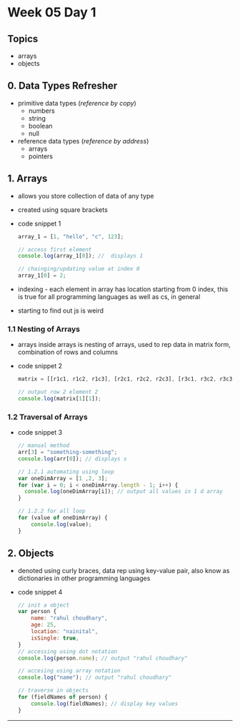 # Week 05 Day 1

## Topics

- arrays
- objects

## 0. Data Types Refresher

- primitive data types (*reference by copy*)
  - numbers
  - string
  - boolean
  - null
- reference data types (*reference by address*)
  - arrays
  - pointers

## 1. Arrays

- allows you store collection of data of any type
- created using square brackets
- code snippet 1

  ```js
  array_1 = [1, "hello", "c", 123];

  // access first element
  console.log(array_1[0]); //  displays 1

  // chainging/updating value at index 0
  array_1[0] = 2;

  ```

- indexing - each element in array has location starting from 0 index, this is true for all programming languages as well as cs, in general
- starting to find out js is weird

### 1.1 Nesting of Arrays

- arrays inside arrays is nesting of arrays, used to rep data in matrix form, combination of rows and columns
- code snippet 2

  ```js
  matrix = [[r1c1, r1c2, r1c3], [r2c1, r2c2, r2c3], [r3c1, r3c2, r3c3]];
  
  // output row 2 element 2
  console.log(matrix[1][1]);
  ```

### 1.2 Traversal of Arrays

- code snippet 3
  
  ```js
  // manual method
  arr[3] = "something-something";
  console.log(arr[0]); // displays s
  
  // 1.2.1 automating using loop
  var oneDimArray = [1 ,2, 3];
  for (var i = 0; i < oneDimArray.length - 1; i++) {
    console.log(oneDimArray[i]); // output all values in 1 d array
  }

  // 1.2.2 for all loop
  for (value of oneDimArray) {
      console.log(value);
  }
  ```

## 2. Objects

- denoted using curly braces, data rep using key-value pair, also know as dictionaries in other programming languages

- code snippet 4
  
  ```js
  // init a object
  var person {
      name: "rahul choudhary",
      age: 25,
      location: "nainital",
      isSingle: true,
  }
  // accessing using dot notation
  console.log(person.name); // output "rahul choudhary"

  // accesing using array notation
  console.log("name"); // output "rahul choudhary"
  
  // traverse in objects
  for (fieldNames of person) {
      console.log(fieldNames); // display key values
  }
  ```

---
